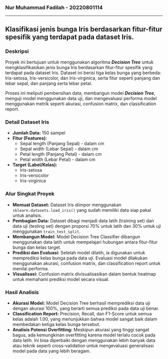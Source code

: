 ### Nur Muhammad Fadilah - 20220801114
---
## Klasifikasi jenis bunga Iris berdasarkan fitur-fitur spesifik yang terdapat pada dataset Iris.
### Deskripsi
Proyek ini bertujuan untuk menggunakan algoritma ***Decision Tree*** untuk mengklasifikasikan jenis bunga Iris berdasarkan fitur-fitur spesifik yang terdapat pada dataset Iris. Dataset ini berisi tiga kelas bunga yang berbeda: Iris-setosa, Iris-versicolor, dan Iris-virginica, serta fitur seperti panjang dan lebar sepal, dan panjang serta lebar petal.

Proses ini meliputi pembersihan data, membangun model ***Decision Tree***, menguji model menggunakan data uji, dan mengevaluasi performa model menggunakan metrik seperti akurasi, confusion matrix, dan classification report.
### Detail Dataset Iris
- **Jumlah Data:** 150 sampel
- **Fitur (Features):**
  - Sepal length (Panjang Sepal) - dalam cm
  - Sepal width (Lebar Sepal) - dalam cm
  - Petal length (Panjang Petal) - dalam cm
  - Petal width (Lebar Petal) - dalam cm
- **Target (Label/Kelas):**
  - Iris-setosa
  - Iris-versicolor
  - Iris-virginica
### Alur Singkat Proyek
- **Memuat Dataset:**
Dataset Iris diimpor menggunakan ```sklearn.datasets.load_iris()``` yang sudah memiliki data siap pakai untuk analisis.
- **Pembagian Data:**
Dataset dibagi menjadi data latih (training set) dan data uji (testing set) dengan proporsi 70% untuk latih dan 30% untuk uji menggunakan ```train_test_split```.
- **Membangun Model:**
Model Decision Tree Classifier dibangun menggunakan data latih untuk mempelajari hubungan antara fitur-fitur bunga dan kelas target.
- **Prediksi dan Evaluasi:**
Setelah model dilatih, ia digunakan untuk memprediksi kelas bunga pada data uji.
Evaluasi model dilakukan menggunakan akurasi, confusion matrix, dan classification report untuk menilai performa.
- **Visualisasi:**
Confusion matrix divisualisasikan dalam bentuk heatmap untuk memahami prediksi model secara visual.

### Hasil Analisis
- **Akurasi Model:** Model Decision Tree berhasil memprediksi data uji dengan akurasi 100%, yang berarti semua prediksi pada data uji benar.
- **Classification Report:** Precision, Recall, dan F1-Score untuk semua kelas adalah 1.00, yang menunjukkan bahwa model sangat baik dalam membedakan ketiga kelas bunga tersebut.
- **Analisis Potensi Overfitting:** Meskipun akurasi yang tinggi sangat bagus, ada kemungkinan overfitting karena model terlalu cocok pada data latih. Ini bisa diperbaiki dengan menggunakan lebih banyak data atau teknik seperti cross-validation untuk mengevaluasi generalisasi model pada data yang lebih beragam.
